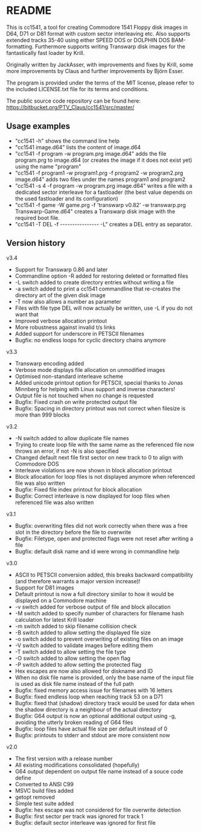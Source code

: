 # README #

This is cc1541, a tool for creating Commodore 1541 Floppy disk
images in D64, D71 or D81 format with custom sector interleaving
etc.  Also supports extended tracks 35-40 using either SPEED DOS or
DOLPHIN DOS BAM-formatting. Furthermore supports writing Transwarp
disk images for the fantastically fast loader by Krill.

Originally written by JackAsser, with improvements and fixes by
Krill, some more improvements by Claus and further improvements by
Björn Esser.

The program is provided under the terms of the MIT license, please
refer to the included LICENSE.txt file for its terms and conditions.

The public source code repository can be found here:
https://bitbucket.org/PTV_Claus/cc1541/src/master/

## Usage examples ##

* "cc1541 -h" shows the command line help
* "cc1541 image.d64" lists the content of image.d64
* "cc1541 -f program -w program.prg image.d64" adds the file
  program.prg to image.d64 (or creates the image if it does not
  exist yet) using the name "program"
* "cc1541 -f program1 -w program1.prg -f program2 -w program2.prg
  image.d64" adds two files under the names program1 and program2
* "cc1541 -s 4 -f program -w program.prg image.d64" writes a file
  with a dedicated sector interleave for a fastloader (the best
  value depends on the used fastloader and its configuration)
* "cc1541 -f game -W game.prg -f 'transwarp v0.82' -w transwarp.prg
  Transwarp-Game.d64" creates a Transwarp disk image with the
  required boot file.
* "cc1541 -T DEL -f ---------------- -L" creates a DEL entry as 
  separator.

## Version history ##

v3.4

* Support for Transwarp 0.86 and later
* Commandline option -R added for restoring deleted or formatted
  files
* -L switch added to create directory entries without writing a 
  file
* -a switch added to print a cc1541 commandline that re-creates
  the directory art of the given disk image
* -T now also allows a number as parameter
* Files with file type DEL will now actually be written, use
  -L if you do not want that
* Improved verbose allocation printout
* More robustness against invalid t/s links
* Added support for underscore in PETSCII filenames
* Bugfix: no endless loops for cyclic directory chains anymore

v3.3

* Transwarp encoding added
* Verbose mode displays file allocation on unmodified images
* Optimised non-standard interleave scheme
* Added unicode printout option for PETSCII, special thanks to
  Jonas Minnberg for helping with Linux support and inverse
  characters!
* Output file is not touched when no change is requested
* Bugfix: Fixed crash on write protected output file
* Bugfix: Spacing in directory printout was not correct when
  filesize is more than 999 blocks

v3.2

* -N switch added to allow duplicate file names
* Trying to create loop file with the same name as the referenced
  file now throws an error, if not -N is also specified
* Changed default next file first sector on new track to 0 to align
  with Commodore DOS
* Interleave violations are now shown in block allocation printout
* Block allocation for loop files is not displayed anymore when
  referenced file was also written
* Bugfix: Fixed file index printout for block allocation
* Bugfix: Correct interleave is now displayed for loop files when
  referenced file was also written

v3.1

* Bugfix: overwriting files did not work correctly when there was a
  free slot in the directory before the file to overwrite
* Bugfix: Filetype, open and protected flags were not reset after
  writing a file
* Bugfix: default disk name and id were wrong in commandline help

v3.0

* ASCII to PETSCII conversion added, this breaks backward
  compatibility (and therefore warrants a major version increase)!
* Support for D81 images
* Default printout is now a full directory similar to how it would be
  displayed on a Commodore machine
* -v switch added for verbose output of file and block allocation
* -M switch added to specify number of characters for filename hash
  calculation for latest Krill loader
* -m switch added to skip filename collision check
* -B switch added to allow setting the displayed file size
* -o switch added to prevent overwriting of existing files on an image
* -V switch added to validate images before editing them
* -T switch added to allow setting the file type
* -O switch added to allow setting the open flag
* -P switch added to allow setting the protected flag
* Hex escapes are now also allowed for diskname and ID
* When no disk file name is provided, only the base name of the input
  file is used as disk file name instead of the full path
* Bugfix: fixed memory access issue for filenames with 16 letters
* Bugfix: fixed endless loop when reaching track 53 on a D71
* Bugfix: fixed that (shadow) directory track would be used for data
  when the shadow directory is a neighbour of the actual directory
* Bugfix: G64 output is now an optional additional output using -g,
  avoiding the utterly broken reading of G64 files
* Bugfix: loop files have actual file size per default instead of 0
* Bugfix: printouts to stderr and stdout are more consistent now

v2.0

* The first version with a release number
* All existing modifications consolidated (hopefully)
* G64 output dependent on output file name instead of a souce code
  define
* Converted to ANSI C99
* MSVC build files added
* getopt removed
* Simple test suite added
* Bugfix: hex escape was not considered for file overwrite detection
* Bugfix: first sector per track was ignored for track 1
* Bugfix: default sector interleave was ignored for first file
